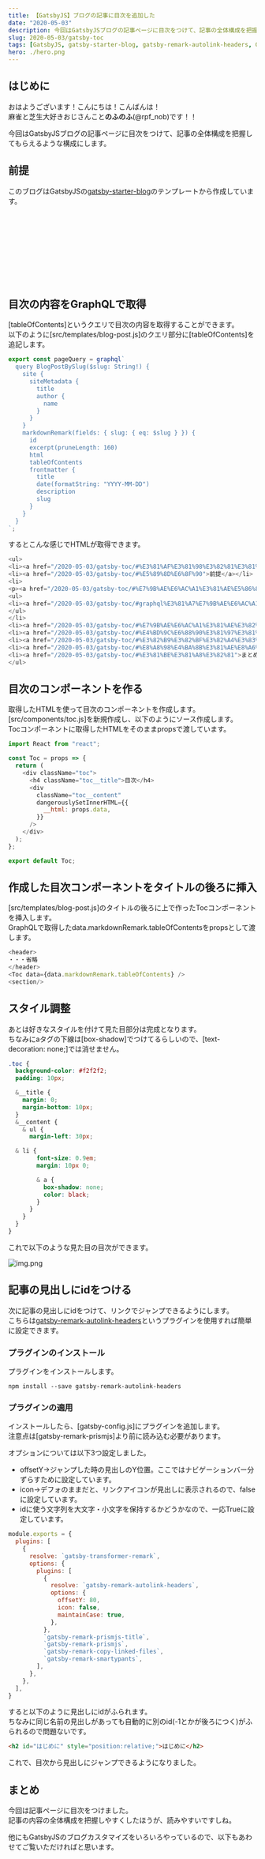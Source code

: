 ```yaml
---
title: 【GatsbyJS】ブログの記事に目次を追加した
date: "2020-05-03"
description: 今回はGatsbyJSブログの記事ページに目次をつけて、記事の全体構成を把握してもらえるような構成にします。
slug: 2020-05-03/gatsby-toc
tags: [GatsbyJS, gatsby-starter-blog, gatsby-remark-autolink-headers, GraphQL]
hero: ./hero.png
---
```


## はじめに 

おはようございます！こんにちは！こんばんは！<br>
麻雀と芝生大好きおじさんこと**のふのふ**(@rpf_nob)です！！

今回はGatsbyJSブログの記事ページに目次をつけて、記事の全体構成を把握してもらえるような構成にします。

## 前提

このブログはGatsbyJSの[gatsby-starter-blog](https://www.gatsbyjs.org/starters/gatsbyjs/gatsby-starter-blog/)のテンプレートから作成しています。

<div class="iframely-embed"><div class="iframely-responsive" style="height: 140px; padding-bottom: 0;"><a href="https://www.gatsbyjs.org/starters/gatsbyjs/gatsby-starter-blog/" data-iframely-url="//cdn.iframe.ly/qjUJkBu?iframe=card-small"></a></div></div>

## 目次の内容をGraphQLで取得

[tableOfContents]というクエリで目次の内容を取得することができます。<br>
以下のように[src/templates/blog-post.js]のクエリ部分に[tableOfContents]を追記します。

```js{15}:title=src/templates/blog-post.js
export const pageQuery = graphql`
  query BlogPostBySlug($slug: String!) {
    site {
      siteMetadata {
        title
        author {
          name
        }
      }
    }
    markdownRemark(fields: { slug: { eq: $slug } }) {
      id
      excerpt(pruneLength: 160)
      html
      tableOfContents
      frontmatter {
        title
        date(formatString: "YYYY-MM-DD")
        description
        slug
      }
    }
  }
`;
```

するとこんな感じでHTMLが取得できます。

```js
<ul>
<li><a href="/2020-05-03/gatsby-toc/#%E3%81%AF%E3%81%98%E3%82%81%E3%81%AB">はじめに</a></li>
<li><a href="/2020-05-03/gatsby-toc/#%E5%89%8D%E6%8F%90">前提</a></li>
<li>
<p><a href="/2020-05-03/gatsby-toc/#%E7%9B%AE%E6%AC%A1%E3%81%AE%E5%86%85%E5%AE%B9%E3%82%92%E5%8F%96%E5%BE%97">目次の内容を取得</a></p>
<ul>
<li><a href="/2020-05-03/gatsby-toc/#graphql%E3%81%A7%E7%9B%AE%E6%AC%A1%E5%8F%96%E5%BE%97">GraphQLで目次取得</a></li>
</ul>
</li>
<li><a href="/2020-05-03/gatsby-toc/#%E7%9B%AE%E6%AC%A1%E3%81%AE%E3%82%B3%E3%83%B3%E3%83%9D%E3%83%BC%E3%83%8D%E3%83%B3%E3%83%88%E3%82%92%E4%BD%9C%E3%82%8B">目次のコンポーネントを作る</a></li>
<li><a href="/2020-05-03/gatsby-toc/#%E4%BD%9C%E6%88%90%E3%81%97%E3%81%9F%E7%9B%AE%E6%AC%A1%E3%82%B3%E3%83%B3%E3%83%9D%E3%83%BC%E3%83%8D%E3%83%B3%E3%83%88%E3%82%92%E3%82%BF%E3%82%A4%E3%83%88%E3%83%AB%E3%81%AE%E5%BE%8C%E3%82%8D%E3%81%AB%E6%8C%BF%E5%85%A5">作成した目次コンポーネントをタイトルの後ろに挿入</a></li>
<li><a href="/2020-05-03/gatsby-toc/#%E3%82%B9%E3%82%BF%E3%82%A4%E3%83%AB%E8%AA%BF%E6%95%B4">スタイル調整</a></li>
<li><a href="/2020-05-03/gatsby-toc/#%E8%A8%98%E4%BA%8B%E3%81%AE%E8%A6%8B%E5%87%BA%E3%81%97%E3%81%ABid%E3%82%92%E3%81%A4%E3%81%91%E3%82%8B">記事の見出しにidをつける</a></li>
<li><a href="/2020-05-03/gatsby-toc/#%E3%81%BE%E3%81%A8%E3%82%81">まとめ</a></li>
</ul>
```

## 目次のコンポーネントを作る

取得したHTMLを使って目次のコンポーネントを作成します。<br>
[src/components/toc.js]を新規作成し、以下のようにソース作成します。<br>
Tocコンポーネントに取得したHTMLをそのままpropsで渡しています。

```js:title=src/components/toc.js
import React from "react";

const Toc = props => {
  return (
    <div className="toc">
      <h4 className="toc__title">目次</h4>
      <div
        className="toc__content"
        dangerouslySetInnerHTML={{
          __html: props.data,
        }}
      />
    </div>
  );
};

export default Toc;

```

## 作成した目次コンポーネントをタイトルの後ろに挿入

[src/templates/blog-post.js]のタイトルの後ろに上で作ったTocコンポーネントを挿入します。<br>
GraphQLで取得したdata.markdownRemark.tableOfContentsをpropsとして渡します。

```js:title=src/templates/blog-post.js
<header>
・・・省略
</header>
<Toc data={data.markdownRemark.tableOfContents} />
<section/>
```

## スタイル調整

あとは好きなスタイルを付けて見た目部分は完成となります。<br>
ちなみにaタグの下線は[box-shadow]でつけてるらしいので、[text-decoration: none;]では消せません。

```scss:title=src/styles/style.scss
.toc {
  background-color: #f2f2f2;
  padding: 10px;

  &__title {
    margin: 0;
    margin-bottom: 10px;
  }
  &__content {
    & ul {
      margin-left: 30px;

  & li {
        font-size: 0.9em;
        margin: 10px 0;

        & a {
          box-shadow: none;
          color: black;
        }
      }
    }
  }
}
```

これで以下のような見た目の目次ができます。

![img.png](img.png)

## 記事の見出しにidをつける

次に記事の見出しにidをつけて、リンクでジャンプできるようにします。<br>
こちらは[gatsby-remark-autolink-headers](https://www.gatsbyjs.org/packages/gatsby-remark-autolink-headers/)というプラグインを使用すれば簡単に設定できます。

### プラグインのインストール

プラグインをインストールします。

```
npm install --save gatsby-remark-autolink-headers
```

### プラグインの適用

インストールしたら、[gatsby-config.js]にプラグインを追加します。<br>
注意点は[gatsby-remark-prismjs]より前に読み込む必要があります。

オプションについては以下3つ設定しました。

* offsetY→ジャンプした時の見出しのY位置。ここではナビゲーションバー分ずらすために設定しています。
* icon→デフォのままだと、リンクアイコンが見出しに表示されるので、falseに設定しています。
* idに使う文字列を大文字・小文字を保持するかどうかなので、一応Trueに設定しています。

```js{7-14}:title=gatsby-config.js
module.exports = {
  plugins: [
    {
      resolve: `gatsby-transformer-remark`,
      options: {
        plugins: [
          {
            resolve: `gatsby-remark-autolink-headers`,
            options: {
              offsetY: 80,
              icon: false,
              maintainCase: true,
            },
          },
          `gatsby-remark-prismjs-title`,
          `gatsby-remark-prismjs`,
          `gatsby-remark-copy-linked-files`,
          `gatsby-remark-smartypants`,
        ],
      },
    },
  ],
}
```

すると以下のように見出しにidがふられます。<br>
ちなみに同じ名前の見出しがあっても自動的に別のid(-1とかが後ろにつく)がふられるので問題ないです。

```HTML
<h2 id="はじめに" style="position:relative;">はじめに</h2>
```

これで、目次から見出しにジャンプできるようになりました。

## まとめ

今回は記事ページに目次をつけました。<br>
記事の内容の全体構成を把握しやすくしたほうが、読みやすいですしね。

他にもGatsbyJSのブログカスタマイズをいろいろやっているので、以下もあわせてご覧いただければと思います。

<div class="iframely-embed"><div class="iframely-responsive" style="height: 140px; padding-bottom: 0;"><a href="https://rpf-noblog.com/tags/gatsby-js/" data-iframely-url="//cdn.iframe.ly/5j7eIPT"></a></div></div>


<br>
<br>

最後まで見ていただきありがとうございます！！